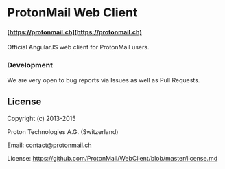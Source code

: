 ProtonMail Web Client
=======

#### [https://protonmail.ch](https://protonmail.ch)

Official AngularJS web client for ProtonMail users.

### Development
We are very open to bug reports via Issues as well as Pull Requests. 

## License

Copyright (c) 2013-2015

Proton Technologies A.G. (Switzerland)

Email: contact@protonmail.ch

License: https://github.com/ProtonMail/WebClient/blob/master/license.md
